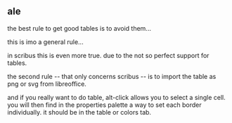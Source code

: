 ## ale

the best rule to get good tables is to avoid them...

this is imo a general rule...

in scribus this is even more true. due to the not so perfect support for tables.

the second rule -- that only concerns scribus -- is to import the table as png or svg from libreoffice.

and if you really want to do table, alt-click allows you to select a single cell. you will then find in the properties palette a way to set each border individually. it should be in the table or colors tab.
